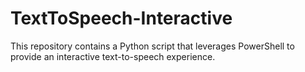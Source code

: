 # TextToSpeech-Interactive
This repository contains a Python script that leverages PowerShell to provide an interactive text-to-speech experience.
